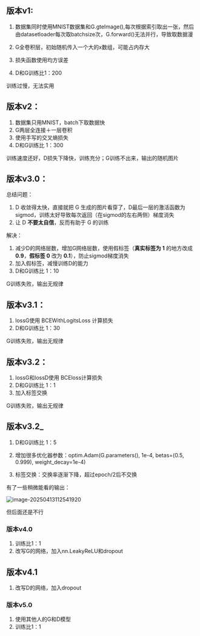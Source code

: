 ## 版本v1:

1. 数据集同时使用MNIST数据集和G.gteImage(),每次根据索引取出一张，然后由datasetloader每次取batchsize次，G.forward()无法并行，导致取数据漫

2. G全卷积层，初始随机传入一个大的x数组，可能占内存大
3. 损失函数使用均方误差
4. D和G训练比1：200

训练过慢，无法实用

## 版本v2：

1. 数据集只用MNIST，batch下取数据快
2. G两层全连接＋一层卷积
3. 使用手写的交叉熵损失
4. D和G训练比 1：300

训练速度还好，D损失下降快，训练充分；G训练不出来，输出的随机图片

## 版本v3.0：

总结问题：

1. D 收敛得太快，直接就把 G 生成的图片看穿了，D最后一层的激活函数为sigmod，训练太好导致每次返回（在sigmod的左右两侧）梯度消失
2. 让 D **不要太自信**，反而有助于 G 的训练

解决：

1. 减少D的网络层数，增加G网络层数，使用假标签（**真实标签为 1** 的地方改成 **0.9**，**假标签 0** 改为 **0.1**），防止sigmod梯度消失
2. 加入假标签，减慢训练D的能力
3. D和G训练比 1：10

G训练失败，输出无规律

## 版本v3.1：

1. lossG使用 BCEWithLogitsLoss 计算损失
2. D和G训练比 1：30

G训练失败，输出无规律

## 版本v3.2：

1. lossG和lossD使用 BCEloss计算损失
2. D和G训练比 1：1
3. 加入标签交换

G训练失败，输出无规律

## 版本v3.2_

1. D和G训练比 1：5
2. 增加很多优化器参数：optim.Adam(G.parameters(), 1e-4, betas=(0.5, 0.999), weight_decay=1e-4)

3. 标签交换：交换率逐渐下降，超过epoch/2后不交换

有了一些稍微能看的输出：

![image-20250413112541920](C:\Users\刘佳豪\AppData\Roaming\Typora\typora-user-images\image-20250413112541920.png)

但后面还是不行

### 版本v4.0

1. 训练比1：1
2. 改写G的网络，加入nn.LeakyReLU和dropout

## 版本v4.1

1. 改写D的网络，加入dropout

### 版本v5.0

1. 使用其他人的G和D模型
2. 训练比1：1